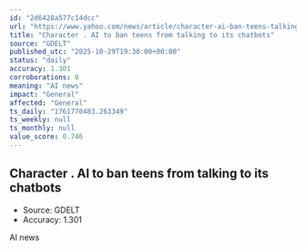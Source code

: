 ```yaml
---
id: "2d6428a577c14dcc"
url: "https://www.yahoo.com/news/article/character-ai-ban-teens-talking-180027371.html"
title: "Character . AI to ban teens from talking to its chatbots"
source: "GDELT"
published_utc: "2025-10-29T19:30:00+00:00"
status: "daily"
accuracy: 1.301
corroborations: 0
meaning: "AI news"
impact: "General"
affected: "General"
ts_daily: "1761770483.263349"
ts_weekly: null
ts_monthly: null
value_score: 0.746
---
```

## Character . AI to ban teens from talking to its chatbots

- Source: GDELT
- Accuracy: 1.301

AI news
